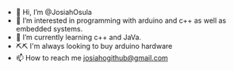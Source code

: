- 👋 Hi, I’m @JosiahOsula
- 👀 I’m interested in programming with arduino and c++ as well as embedded systems.
- 🌱 I’m currently learning c++ and JaVa.
- ⛏️⛏ I'm always looking to buy arduino hardware
- 📫 How to reach me josiahogithub@gmail.com

<!---
JosiahOsula/JosiahOsula is a ✨ special ✨ repository because its `README.md` (this file) appears on your GitHub profile.
You can click the Preview link to take a look at your changes.
--->
